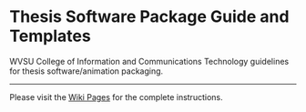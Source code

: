 # Thesis Software Package Guide and Templates
WVSU College of Information and Communications Technology guidelines for thesis software/animation packaging.

***

Please visit the [Wiki Pages](https://github.com/wvsu-cict-code/thesis-package/wiki) for the complete instructions.
